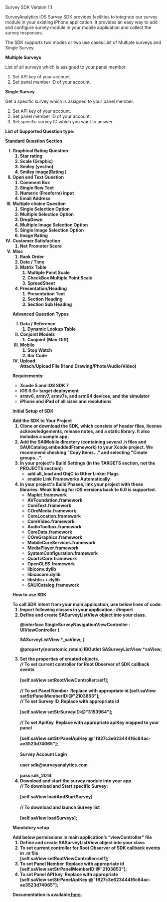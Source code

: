 Survey SDK Version 1.1

SurveyAnalytics iOS Survey SDK provides facilities to integrate our survey module in your existing iPhone application. It provides an easy way to add and configure survey module in your mobile application and collect the survey responses.

The SDK supports two modes or two use cases:List of Multiple surveys and Single Survey.
<p><b>Multiple Surveys</b></p>
List of all surveys which is assigned to your panel member.
<ol><li>Set API key of your account.</li>
<li>Set panel member ID of your account.</li></ol>
<p><b>Single Survey</b></p>
Get a specific survey which is assigned to your panel member.
<ol><li>Set API key of your account.</li>
<li>Set panel member ID of your account.</li>
<li>Set specific survey ID which you want to answer.</li></ol>
<p><b>List of Supported Question type:<b></p>
Standard Question Section
<ol type="I"><li>Graphical Rating Question
  <ol><li type="1">Star rating</li>
  <li type="1">Scale (Graphic)</li>
  <li type="1">Smiley (yes/no)</li>
  <li type="1">Smiley image(Rating )</li></ol></li>
<li>Open end Text Question
<ol><li type="1">Comment Box</li>
<li type="1">Single Row Text</li>
<li type="1">Numeric (Freeform) input</li>
<li type="1">Email Address</li></ol></li>
<li> Multiple choice Question
<ol><li type="1">Single Selection Option </li>
<li type="1">Multiple Selection Option</li>
<li type="1">DropDown </li>
<li type="1">Multiple Image Selection Option</li>
<li type="1">Single Image Selection Option</li>
<li type="1">Image Rating</li>
</ol>
</li>
<li>Customer Satisfaction
<ol><li type="1">Net Promoter Score</li>
</ol>
</li>
<li>Misc
<ol><li type="1">Rank Order</li>
<li type="1">Date / Time</li>
</li>
<li>Matrix Table
<ol><li type="1">Multiple Point Scale</li>
<li type="1">CheckBox  Multiple Point Scale</li>
<li type="1">SpreadSheet</li>
</ol>
</li>
<li>Presentation/Heading 
<ol><li type="1">Presentation Text</li>
<li type="1">Section Heading</li>
<li type="1">Section Sub Heading</li>
</ol>
</li>
</ol>
<p>Advanced Question Types</p>
<ol type="I"><li>Data / Reference
<ol><li type="1">Dynamic Lookup Table</li>
</ol>
</li>
<li>Conjoint Models
<ol><li type="1">Conjoint (Max-Diff)</li>
</ol>
</li>
<li>Mobile
<ol><li type="1">Stop Watch</li>
<li type="1"> Bar Code</li>
</ol>
 </li>
 <li>
 Upload
 <br>
Attach/Upload File (Hand Drawing/Photo/Audio/Video)</br>
 </li></ol>
 

 

<p><b>Requirements:</b></p>
<ul><li>Xcode 5 and iOS SDK 7</li>
<li>iOS 6.0+ target deployment</li>
<li> armv6, armv7, armv7s, and arm64 devices, and the simulator</li>
<li>iPhone and iPad of all sizes and resolutions</li></ul>

<p><b>Initial Setup of SDK</b></p>
<b>Add the SDK to Your Project</b>
<ol><li> Clone or download the SDK, which consists of header files, license acknowledgements, release notes, and a static library. It also includes a sample app.</li>
<li> Add the SAlMobile directory (containing several .h files and SAUICatalog.embeddedFramework) to your Xcode project. We recommend checking "Copy items..." and selecting "Create groups...".</li>
<li>In your project's Build Settings (in the TARGETS section, not the PROJECTS section):
<ul style="list-style-type:circle"><li> add ­all_load and ­ObjC to Other Linker Flags</li>
<li>enable Link Frameworks Automatically</li></ul>
<li> In your project's Build Phases, link your project with these libraries. Weak linking for iOS versions back to 6.0 is supported.
<ul style="list-style-type:circle"><li> Mapkit.framework</li>
<li> AVFoundation.framework</li>
<li> CoreText.framework</li>
<li> COreMedia.framework</li>
<li> CoreLocation.framework</li>
<li>CoreVideo.framework</li>
<li> AudioToolbox.framework</li>
<li> CoreData.framework</li>
<li>COreGraphics.framework</li>
<li> MobileCoreServices.framework</li><li> MediaPlayer.framework</li>
<li> SystemConfiguration.framework</li><li>QuartzCore.framework</li>
<li>OpenGLES.framework</li>
<li> libiconv.dylib</li>
<li>libicucore.dylib</li>
<li> libstdc++.dylib</li>
<li>SAUICatalog.framework</li></ul></li></ol>
<p><b>How to use SDK</b></p>
To call SDK intent from your main application, use below lines of code:
<ol><li>Import following classes in your application : #import <SAUICatalog/SASurveyListView.h></li>
<li> Define and create SASurveyListView object into your class.
<p>@interface SingleSurveyNavigationViewController : UIViewController {</p>
SASurveyListView *_saView; }
<p>@property(nonatomic,retain) IBOutlet SASurveyListView *saView;</p></li>
<li> Set the properties of created objects.
<br>// To set current controller for Root Observer of SDK callback events</br><br>[self.saView setRootViewController:self];</br>
<br>// To set Panel Nember ­ Replace with appropriate id [self.saView setStrPanelMemberID:@"2103853"];
<br>// To set Survey ID ­ Replace with appropriate id </br><br>[self.saView setStrSurveyID:@"3153964"];</br>
<br>// To set ApiKey ­ Replace with appropriate apiKey mapped to your panel</br><br> [self.saView setStrPanelApiKey:@"f927c3e6­2344­4f6c­84ac­ae3523d74065"];</br>
<br>Survey Account Login</br>
<br>user­ sdk@surveyanalytics.com</br><br> pass­ sdk_2014</br></li>
<li> Download and start the survey module into your app.
<br>// To download and Start specific Survey;</br>
<br>[self.saView loadAndStartSurvey]</br>
<br>// To download and launch Survey list </br>
<br>[self.saView loadSurveys];</br></li></ol>
<p><b>Mandatory setup</b></p>
Add below permissions in main application’s “viewController” file
<ol><li>Define and create SASurveyListView object into your class</li>
<li>To set current controller for Root Observer of SDK callback events in .m file<br>[self.saView setRootViewController:self];</br></li>
<li>To set Panel Nember ­ Replace with appropriate id
<br>[self.saView setStrPanelMemberID:@"2103853"];</br></li>
<li> To set Panel API key ­ Replace with appropriate
<br>[self.saView setStrPanelApiKey:@"f927c3e6­2344­4f6c­84ac­ae3523d74065"];</br></li></ol> 
<p>Documentation is available<a href="https://github.com/surveyanalyticscorp/Mobile-SDK/blob/master/iOS/integrationGuide.pdf"> here</a>.</p>
